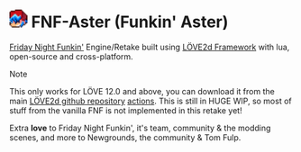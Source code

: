 # <img src="art/icons/icon16.png" width=32> FNF-Aster (Funkin' Aster)
[Friday Night Funkin'](https://github.com/FunkinCrew/funkin) Engine/Retake built using [LÖVE2d Framework](https://love2d.org) with lua, open-source and cross-platform.

> [!NOTE]  
> This only works for LÖVE 12.0 and above, you can download it from the main [LÖVE2d github repository](https://github.com/love2d/love) [actions](https://github.com/love2d/love/actions).
> This is still in HUGE WIP, so most of stuff from the vanilla FNF is not implemented in this retake yet!

Extra **love** to Friday Night Funkin', it's team, community & the modding scenes, and more to Newgrounds, the community & Tom Fulp.

